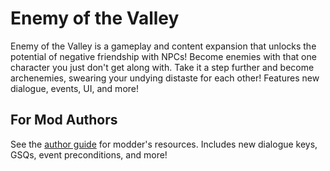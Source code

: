 # Enemy of the Valley

Enemy of the Valley is a gameplay and content expansion that unlocks the potential of negative friendship with NPCs!
Become enemies with that one character you just don't get along with. Take it a step further and become archenemies, swearing your undying distaste for each other!
Features new dialogue, events, UI, and more!

## For Mod Authors

See the [author guide](docs/!author-guide.md) for modder's resources. Includes new dialogue keys, GSQs, event preconditions, and more!
